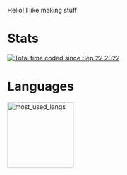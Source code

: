 Hello! I like making stuff

Stats
==============

<a href="https://wakatime.com/@6f0897b3-710d-414d-88d4-cc1e3a2201ea"><img src="https://wakatime.com/badge/user/6f0897b3-710d-414d-88d4-cc1e3a2201ea.svg" alt="Total time coded since Sep 22 2022" /></a>

Languages
==============
<img src="https://github-readme-stats.vercel.app/api/top-langs/?username=ScriptLineStudios&layout=compact&langs_count=10&bg_color=ffffff00&text_color=718096&hide_border=true" height="150" alt="most_used_langs">
